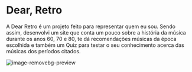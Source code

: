 # Dear, Retro

A Dear Retro é um projeto feito para representar quem eu sou.
Sendo assim, desenvolvi um site que conta um pouco sobre a história da música durante os anos 60, 70 e 80, te dá recomendações músicas da época escolhida e também um Quiz para testar o seu conhecimento acerca das músicas dos períodos citados.

![image-removebg-preview](https://user-images.githubusercontent.com/111246981/233816924-61c0820e-77da-4a03-9b76-158e7cb04ecf.png)
